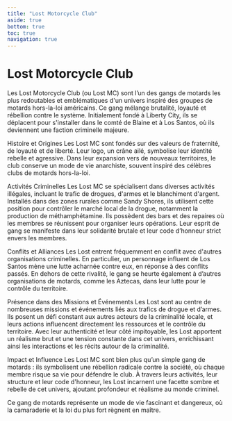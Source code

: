 ```yaml
---
title: "Lost Motorcycle Club"
aside: true
bottom: true
toc: true
navigation: true
---
```


# Lost Motorcycle Club

Les Lost Motorcycle Club (ou Lost MC) sont l’un des gangs de motards les plus redoutables et emblématiques d'un univers inspiré des groupes de motards hors-la-loi américains. Ce gang mélange brutalité, loyauté et rébellion contre le système. Initialement fondé à Liberty City, ils se déplacent pour s'installer dans le comté de Blaine et à Los Santos, où ils deviennent une faction criminelle majeure.

Histoire et Origines
Les Lost MC sont fondés sur des valeurs de fraternité, de loyauté et de liberté. Leur logo, un crâne ailé, symbolise leur identité rebelle et agressive. Dans leur expansion vers de nouveaux territoires, le club conserve un mode de vie anarchiste, souvent inspiré des célèbres clubs de motards hors-la-loi.

Activités Criminelles
Les Lost MC se spécialisent dans diverses activités illégales, incluant le trafic de drogues, d'armes et le blanchiment d'argent. Installés dans des zones rurales comme Sandy Shores, ils utilisent cette position pour contrôler le marché local de la drogue, notamment la production de méthamphétamine. Ils possèdent des bars et des repaires où les membres se réunissent pour organiser leurs opérations. Leur esprit de gang se manifeste dans leur solidarité brutale et leur code d’honneur strict envers les membres.

Conflits et Alliances
Les Lost entrent fréquemment en conflit avec d'autres organisations criminelles. En particulier, un personnage influent de Los Santos mène une lutte acharnée contre eux, en réponse à des conflits passés. En dehors de cette rivalité, le gang se heurte également à d’autres organisations de motards, comme les Aztecas, dans leur lutte pour le contrôle du territoire.

Présence dans des Missions et Événements
Les Lost sont au centre de nombreuses missions et événements liés aux trafics de drogue et d’armes. Ils posent un défi constant aux autres acteurs de la criminalité locale, et leurs actions influencent directement les ressources et le contrôle du territoire. Avec leur authenticité et leur côté impitoyable, les Lost apportent un réalisme brut et une tension constante dans cet univers, enrichissant ainsi les interactions et les récits autour de la criminalité.

Impact et Influence
Les Lost MC sont bien plus qu’un simple gang de motards : ils symbolisent une rébellion radicale contre la société, où chaque membre risque sa vie pour défendre le club. À travers leurs activités, leur structure et leur code d'honneur, les Lost incarnent une facette sombre et rebelle de cet univers, ajoutant profondeur et réalisme au monde criminel.

Ce gang de motards représente un mode de vie fascinant et dangereux, où la camaraderie et la loi du plus fort règnent en maître.
